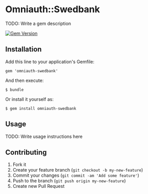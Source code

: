 # Omniauth::Swedbank

TODO: Write a gem description

[![Gem Version](https://badge.fury.io/rb/omniauth-swedbank.png)](http://badge.fury.io/rb/omniauth-swedbank)

## Installation

Add this line to your application's Gemfile:

    gem 'omniauth-swedbank'

And then execute:

    $ bundle

Or install it yourself as:

    $ gem install omniauth-swedbank

## Usage

TODO: Write usage instructions here

## Contributing

1. Fork it
2. Create your feature branch (`git checkout -b my-new-feature`)
3. Commit your changes (`git commit -am 'Add some feature'`)
4. Push to the branch (`git push origin my-new-feature`)
5. Create new Pull Request
